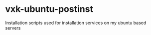 vxk-ubuntu-postinst
===================

Installation scripts used for installation services on my ubuntu based servers
